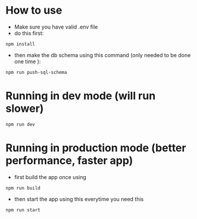 # How to use

- Make sure you have valid .env file
- do this first:
```
npm install
```
- then make the db schema using this command (only needed to be done one time ):
```
npm run push-sql-schema
```

# Running in dev mode (will run slower)
```
npm run dev
```

# Running in production mode (better performance, faster app)
- first build the app once using
```
npm run build
```

- then start the app using this everytime you need this
```
npm run start
```